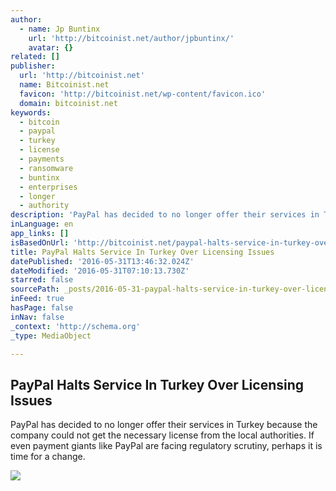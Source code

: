 ```yaml
---
author:
  - name: Jp Buntinx
    url: 'http://bitcoinist.net/author/jpbuntinx/'
    avatar: {}
related: []
publisher:
  url: 'http://bitcoinist.net'
  name: Bitcoinist.net
  favicon: 'http://bitcoinist.net/wp-content/favicon.ico'
  domain: bitcoinist.net
keywords:
  - bitcoin
  - paypal
  - turkey
  - license
  - payments
  - ransomware
  - buntinx
  - enterprises
  - longer
  - authority
description: 'PayPal has decided to no longer offer their services in Turkey because the company could not get the necessary license from the local authorities. If even payment giants like PayPal are facing regulatory scrutiny, perhaps it is time for a change.'
inLanguage: en
app_links: []
isBasedOnUrl: 'http://bitcoinist.net/paypal-halts-service-in-turkey-over-licensing-issues/'
title: PayPal Halts Service In Turkey Over Licensing Issues
datePublished: '2016-05-31T13:46:32.024Z'
dateModified: '2016-05-31T07:10:13.730Z'
starred: false
sourcePath: _posts/2016-05-31-paypal-halts-service-in-turkey-over-licensing-issues.md
inFeed: true
hasPage: false
inNav: false
_context: 'http://schema.org'
_type: MediaObject

---
```

<article style=""><h1>PayPal Halts Service In Turkey Over Licensing Issues</h1><p>PayPal has decided to no longer offer their services in Turkey because the company could not get the necessary license from the local authorities. If even payment giants like PayPal are facing regulatory scrutiny, perhaps it is time for a change.</p><img src="http://bitcoinist.net/wp-content/uploads/2016/05/shutterstock_183324950.jpg" /></article>